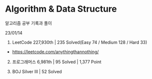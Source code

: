 # Algorithm & Data Structure

알고리즘 공부 기록과 풀이

23/01/14

1. LeetCode 227,930th | 235 Solved(Easy 74 / Medium 128 / Hard 33)
- https://leetcode.com/anythingthannothing/

2. 프로그래머스 6,981th | 95 Solved | 1,377 Point

3. BOJ Silver III | 52 Solved